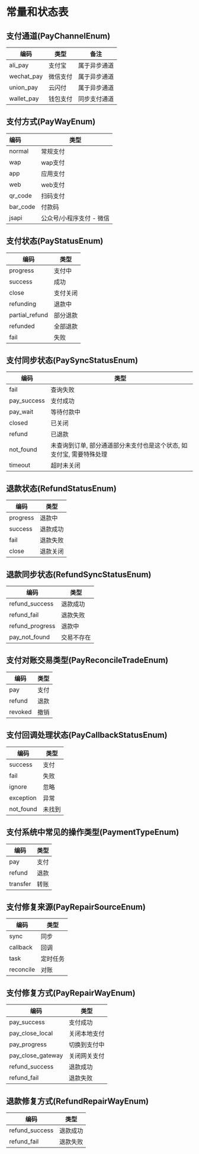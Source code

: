 # 常量和状态表

## 支付通道(PayChannelEnum)

| 编码          | 类型    | 备注     |
|-------------|-------|--------|
| ali_pay     | 支付宝   | 属于异步通道 |
| wechat_pay  | 微信支付  | 属于异步通道 |
| union_pay   | 云闪付   | 属于异步通道 |
| wallet_pay  | 钱包支付  | 同步支付通道 |

## 支付方式(PayWayEnum)

| 编码       | 类型             |
|:---------|----------------|
| normal   | 常规支付           |
| wap      | wap支付          |
| app      | 应用支付           |
| web      | web支付          |
| qr_code  | 扫码支付           |
| bar_code | 付款码            |
| jsapi    | 公众号/小程序支付 - 微信 |

## 支付状态(PayStatusEnum)

| 编码             | 类型   |
|----------------|------|
| progress       | 支付中  |
| success        | 成功   |
| close          | 支付关闭 |
| refunding      | 退款中  |
| partial_refund | 部分退款 |
| refunded       | 全部退款 |
| fail           | 失败   |

## 支付同步状态(PaySyncStatusEnum)

| 编码          | 类型                                    |
|-------------|---------------------------------------|
| fail        | 查询失败                                  |
| pay_success | 支付成功                                  |
| pay_wait    | 等待付款中                                 |
| closed      | 已关闭                                   |
| refund      | 已退款                                   |
| not_found   | 未查询到订单, 部分通道部分未支付也是这个状态, 如支付宝, 需要特殊处理 |
| timeout     | 超时未关闭                                 |

## 退款状态(RefundStatusEnum)

| 编码       | 类型   |
|----------|------|
| progress | 退款中  |
| success  | 退款成功 |
| fail     | 退款失败 |
| close    | 退款关闭 |

## 退款同步状态(RefundSyncStatusEnum)

| 编码              | 类型    |
|-----------------|-------|
| refund_success  | 退款成功  |
| refund_fail     | 退款失败  |
| refund_progress | 退款中   |
| pay_not_found   | 交易不存在 |

## 支付对账交易类型(PayReconcileTradeEnum)

| 编码      | 类型 |
|---------|----|
| pay     | 支付 |
| refund  | 退款 |
| revoked | 撤销 |

## 支付回调处理状态(PayCallbackStatusEnum)

| 编码        | 类型  |
|-----------|-----|
| success   | 支付  |
| fail      | 失败  |
| ignore    | 忽略  |
| exception | 异常  |
| not_found | 未找到 |

## 支付系统中常见的操作类型(PaymentTypeEnum)

| 编码       | 类型 |
|----------|----|
| pay      | 支付 |
| refund   | 退款 |
| transfer | 转账 |


## 支付修复来源(PayRepairSourceEnum)

| 编码        | 类型   |
|-----------|------|
| sync      | 同步   |
| callback  | 回调   |
| task      | 定时任务 |
| reconcile | 对账   |

## 支付修复方式(PayRepairWayEnum)

| 编码                | 类型     |
|-------------------|--------|
| pay_success       | 支付成功   |
| pay_close_local   | 关闭本地支付 |
| pay_progress      | 切换到支付中 |
| pay_close_gateway | 关闭网关支付 |
| refund_success    | 退款成功   |
| refund_fail       | 退款失败   |


## 退款修复方式(RefundRepairWayEnum)

| 编码             | 类型   |
|----------------|------|
| refund_success | 退款成功 |
| refund_fail    | 退款失败 |

